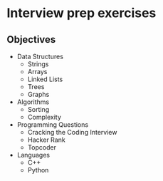 # Interview prep exercises

## Objectives
* Data Structures
    * Strings
    * Arrays
    * Linked Lists
    * Trees
    * Graphs
* Algorithms
    * Sorting
    * Complexity
* Programming Questions
    * Cracking the Coding Interview
    * Hacker Rank
    * Topcoder
* Languages
    * C++
    * Python
